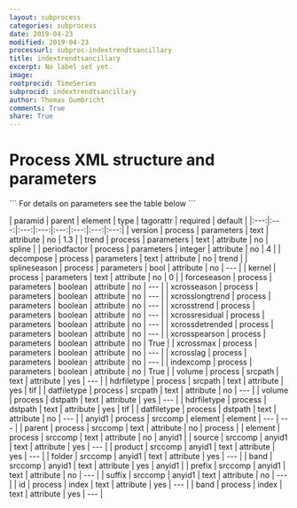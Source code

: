```yaml
---
layout: subprocess
categories: subprocess
date: 2019-04-23
modified: 2019-04-23
processurl: subproc-indextrendtsancillary
title: indextrendtsancillary
excerpt: No label set yet.
image: 
rootprocid: TimeSeries
subprocid: indextrendtsancillary
author: Thomas Gumbricht
comments: True
share: True
---
```


<h1 class='foot-description'>Process XML structure and parameters</h1>
```
For details on parameters see the table below
<?xml version="1.0" ?>
<process>
  <!--Generated from python-->
  <userproj plotid="yourplotid" projectid="yourprojectid" siteid="yoursiteid" system="systemid" tractid="yourtractid" userid="youruserid"/>
  <period endday="DD" endmonth="MM" endyear="YYYY" seasonendday="DD" seasonendmonth="MM" seasonstartday="DD" seasonstartmonth="MM" startday="DD" startmonth="MM" startyear="YYYY" timestep="timestep"/>
  <parameters decompose="txtstring" forceseason="True/False" indexcomp="True/False" kernel="txtstring" periodfactor="xyz" splineseason="True/False" trend="txtstring" version="txtstring" xcrossdetrended="True/False" xcrosseason="True/False" xcrosslag="True/False" xcrosslongtrend="True/False" xcrossmax="True/False" xcrosspearson="True/False" xcrossresidual="True/False" xcrosstrend="True/False"/>
  <srcpath datfiletype="txtstring" hdrfiletype="txtstring" volume="txtstring"/>
  <dstpath datfiletype="txtstring" hdrfiletype="txtstring" volume="txtstring"/>
  <srccomp element="txtstring" parent="txtstring">
    <anyid1 band="txtstring" folder="txtstring" prefix="txtstring" product="txtstring" source="txtstring" suffix="txtstring"/>
  </srccomp>
  <index band="txtstring" id="txtstring"/>
</process>
```

| paramid | parent | element | type | tagorattr | required | default |
|:---:|:---:|:---:|:---:|:---:|:---:|:---:|:---:|
| version | process | parameters | text | attribute | no | 1.3 |
| trend | process | parameters | text | attribute | no | spline |
| periodfactor | process | parameters | integer | attribute | no | 4 |
| decompose | process | parameters | text | attribute | no | trend |
| splineseason | process | parameters | bool | attribute | no | --- |
| kernel | process | parameters | text | attribute | no | 0 |
| forceseason | process | parameters | boolean | attribute | no | --- |
| xcrosseason | process | parameters | boolean | attribute | no | --- |
| xcrosslongtrend | process | parameters | boolean | attribute | no | --- |
| xcrosstrend | process | parameters | boolean | attribute | no | --- |
| xcrossresidual | process | parameters | boolean | attribute | no | --- |
| xcrossdetrended | process | parameters | boolean | attribute | no | --- |
| xcrosspearson | process | parameters | boolean | attribute | no | True |
| xcrossmax | process | parameters | boolean | attribute | no | --- |
| xcrosslag | process | parameters | boolean | attribute | no | --- |
| indexcomp | process | parameters | boolean | attribute | no | True |
| volume | process | srcpath | text | attribute | yes | --- |
| hdrfiletype | process | srcpath | text | attribute | yes | tif |
| datfiletype | process | srcpath | text | attribute | no | --- |
| volume | process | dstpath | text | attribute | yes | --- |
| hdrfiletype | process | dstpath | text | attribute | yes | tif |
| datfiletype | process | dstpath | text | attribute | no | --- |
| anyid1 | process | srccomp | element | element | --- | --- |
| parent | process | srccomp | text | attribute | no | process |
| element | process | srccomp | text | attribute | no | anyid1 |
| source | srccomp | anyid1 | text | attribute | yes | --- |
| product | srccomp | anyid1 | text | attribute | yes | --- |
| folder | srccomp | anyid1 | text | attribute | yes | --- |
| band | srccomp | anyid1 | text | attribute | yes | anyid1 |
| prefix | srccomp | anyid1 | text | attribute | no | --- |
| suffix | srccomp | anyid1 | text | attribute | no | --- |
| id | process | index | text | attribute | yes | --- |
| band | process | index | text | attribute | yes | --- |

